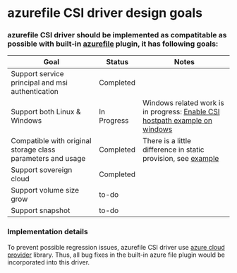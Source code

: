 # azurefile CSI driver design goals
### azurefile CSI driver should be implemented as compatitable as possible with built-in [azurefile](https://kubernetes.io/docs/concepts/storage/volumes/#azurefile) plugin, it has following goals:

Goal | Status | Notes
--- | --- | --- |
Support service principal and msi authentication | Completed |  |
Support both Linux & Windows | In Progress | Windows related work is in progress: [Enable CSI hostpath example on windows](https://github.com/kubernetes-csi/drivers/issues/79) |
Compatible with original storage class parameters and usage| Completed | There is a little difference in static provision, see [example](https://github.com/andyzhangx/azurefile-csi-driver/blob/master/README.md#example2-azurefile-static-provisioninguse-an-existing-azure-file-share) |
Support sovereign cloud| Completed |  |
Support volume size grow| to-do |  |
Support snapshot | to-do |  |

### Implementation details
To prevent possible regression issues, azurefile CSI driver use [azure cloud provider](https://github.com/kubernetes/kubernetes/tree/v1.13.0/pkg/cloudprovider/providers/azure) library. Thus, all bug fixes in the built-in azure file plugin would be incorporated into this driver.
